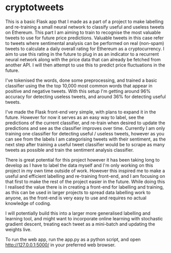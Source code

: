 # cryptotweets
This is a basic Flask app that I made as a part of a project to make labelling and re-training a small neural network to classify useful and useless tweets on Ethereum.
This part I am aiming to train to recognise the most valuable tweets to use for future price predictions. Valuable tweets in this case refer to tweets where sentimental
analysis can be performed on real (non-spam) tweets to calculate a daily overall rating for Ethereum as a cryptocurrency. I aim to use this rating in the future to plug
in as an indicator to a recurrent neural network along with the price data that can already be fetched from another API. I will then attempt to use this to predict price
fluctuations in the future.

I've tokenised the words, done some preprocessing, and trained a basic classifier using the the top 10,000 most common words that appear in positive and negative tweets.
With this setup I'm getting around 96% accuracy for detecting useless tweets, and around 36% for detecting useful tweets.

I've made the Flask front-end very simple, with plans to expand it in the future. However for now it serves as an easy way to label, see the predictions of the
current classifier, and re-train when desired to update the predictions and see as the classifier improves over time. Currently I am only training one classifier
for detecting useful / useless tweets, however as you can see from the labels I am categorising tweets with their sentiment, as the next step after training a 
useful tweet classifier would be to scrape as many tweets as possible and train the sentiment analysis classifier.

There is great potential for this project however it has been taking long to develop as I have to label the data myself and I'm only working on this project
in my own time outside of work. However this inspired me to make a useful and efficient labelling and re-training front-end, and I am focusing on that first to 
make the rest of the project easier in the future. While doing this I realised the value there is in creating a front-end for labelling and training, as this can
be used in larger projects to spread data labelling work to anyone, as the front-end is very easy to use and requires no actual knowledge of coding.

I will potentially build this into a larger more generalised labelling and learning tool, and might want to incorporate online learning with stochastic gradient descent,
treating each tweet as a mini-batch and updating the weights live.

To run the web app, run the app.py as a python script, and open http://127.0.0.1:5000/ in your preferred web browser.

